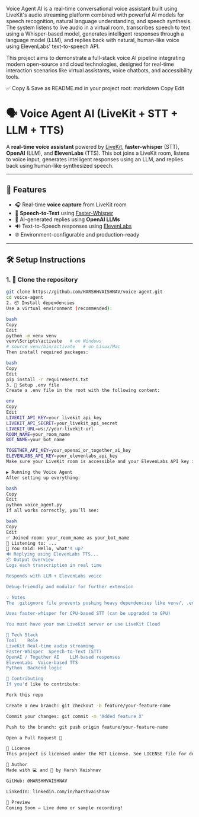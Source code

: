 Voice Agent AI is a real-time conversational voice assistant built using LiveKit's audio streaming platform combined with powerful AI models for speech recognition, natural language understanding, and speech synthesis. The system listens to live audio in a virtual room, transcribes speech to text using a Whisper-based model, generates intelligent responses through a language model (LLM), and replies back with natural, human-like voice using ElevenLabs' text-to-speech API.

This project aims to demonstrate a full-stack voice AI pipeline integrating modern open-source and cloud technologies, designed for real-time interaction scenarios like virtual assistants, voice chatbots, and accessibility tools.

✅ Copy & Save as README.md in your project root:
markdown
Copy
Edit
# 🗣️ Voice Agent AI (LiveKit + STT + LLM + TTS)

A **real-time voice assistant** powered by [LiveKit](https://livekit.io/), **faster-whisper** (STT), **OpenAI** (LLM), and **ElevenLabs** (TTS). This bot joins a LiveKit room, listens to voice input, generates intelligent responses using an LLM, and replies back using human-like synthesized speech.

---

## 🎯 Features

- 🎧 Real-time **voice capture** from LiveKit room
- 🧠 **Speech-to-Text** using [Faster-Whisper](https://github.com/guillaumekln/faster-whisper)
- 🤖 AI-generated replies using **OpenAI LLMs**
- 🔊 Text-to-Speech responses using [ElevenLabs](https://www.elevenlabs.io/)
- 🌐 Environment-configurable and production-ready

---

## 🛠️ Setup Instructions

### 1. 🔁 Clone the repository

```bash
git clone https://github.com/HARSHHVAISHNAV/voice-agent.git
cd voice-agent
2. 📦 Install dependencies
Use a virtual environment (recommended):

bash
Copy
Edit
python -m venv venv
venv\Scripts\activate   # on Windows
# source venv/bin/activate   # on Linux/Mac
Then install required packages:

bash
Copy
Edit
pip install -r requirements.txt
3. 🔐 Setup .env file
Create a .env file in the root with the following content:

env
Copy
Edit
LIVEKIT_API_KEY=your_livekit_api_key
LIVEKIT_API_SECRET=your_livekit_api_secret
LIVEKIT_URL=ws://your-livekit-url
ROOM_NAME=your_room_name
BOT_NAME=your_bot_name

TOGETHER_API_KEY=your_openai_or_together_ai_key
ELEVENLABS_API_KEY=your_elevenlabs_api_key
Make sure your LiveKit room is accessible and your ElevenLabs API key is valid.

▶️ Running the Voice Agent
After setting up everything:

bash
Copy
Edit
python voice_agent.py
If all works correctly, you’ll see:

bash
Copy
Edit
✅ Joined room: your_room_name as your_bot_name
🎤 Listening to: ...
💬 You said: Hello, what's up?
🔊 Replying using ElevenLabs TTS...
📦 Output Overview
Logs each transcription in real time

Responds with LLM + ElevenLabs voice

Debug-friendly and modular for further extension

💡 Notes
The .gitignore file prevents pushing heavy dependencies like venv/, .env, and DLLs

Uses faster-whisper for CPU-based STT (can be upgraded to GPU)

You must have your own LiveKit server or use LiveKit Cloud

🧩 Tech Stack
Tool	Role
LiveKit	Real-time audio streaming
Faster-Whisper	Speech-to-Text (STT)
OpenAI / Together AI	LLM-based responses
ElevenLabs	Voice-based TTS
Python	Backend logic

🙌 Contributing
If you'd like to contribute:

Fork this repo

Create a new branch: git checkout -b feature/your-feature-name

Commit your changes: git commit -m 'Added feature X'

Push to the branch: git push origin feature/your-feature-name

Open a Pull Request 🚀

🪪 License
This project is licensed under the MIT License. See LICENSE file for details.

👤 Author
Made with 💻 and 🎤 by Harsh Vaishnav

GitHub: @HARSHHVAISHNAV

LinkedIn: linkedin.com/in/harshvaishnav

📸 Preview
Coming Soon – Live demo or sample recording!
